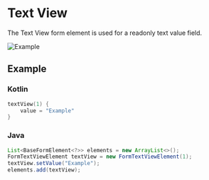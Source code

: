 # Text View

The Text View form element is used for a readonly text value field.

![Example](../images/TextView.PNG)

## Example

### Kotlin

```kotlin
textView(1) {
    value = "Example"
}
```

### Java

```java
List<BaseFormElement<?>> elements = new ArrayList<>();
FormTextViewElement textView = new FormTextViewElement(1);
textView.setValue("Example");
elements.add(textView);
```

